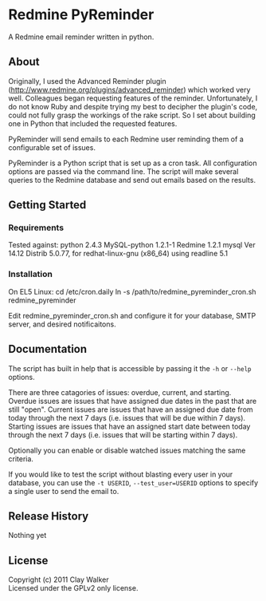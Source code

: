 # Redmine PyReminder

A Redmine email reminder written in python.

## About
Originally, I used the Advanced Reminder plugin
(http://www.redmine.org/plugins/advanced_reminder) which worked very well.
Colleagues began requesting features of the reminder. Unfortunately, I do not
know Ruby and despite trying my best to decipher the plugin's code, could not
fully grasp the workings of the rake script. So I set about building one in
Python that included the requested features.

PyReminder will send emails to each Redmine user reminding them of a
configurable set of issues.

PyReminder is a Python script that is set up as a cron task. All configuration
options are passed via the command line. The script will make several queries
to the Redmine database and send out emails based on the results.

## Getting Started
### Requirements
Tested against:
python 2.4.3
MySQL-python 1.2.1-1
Redmine 1.2.1
mysql Ver 14.12 Distrib 5.0.77, for redhat-linux-gnu (x86_64) using readline 5.1

### Installation
On EL5 Linux:
cd /etc/cron.daily
ln -s /path/to/redmine_pyreminder_cron.sh redmine_pyreminder

Edit redmine_pyreminder_cron.sh and configure it for your database,
SMTP server, and desired notificaitons.

## Documentation
The script has built in help that is accessible by passing it the ``-h`` or ``--help`` 
options.

There are three catagories of issues: overdue, current, and starting.
Overdue issues are issues that have assigned due dates in the past that are
still "open".
Current issues are issues that have an assigned due date from today through the
next 7 days (i.e. issues that will be due within 7 days).
Starting issues are issues that have an assigned start date between today
through the next 7 days (i.e. issues that will be starting within 7 days).

Optionally you can enable or disable watched issues matching the same criteria.

If you would like to test the script without blasting every user in your
database, you can use the ``-t USERID``, ``--test_user=USERID`` options to specify a
single user to send the email to.

## Release History
Nothing yet

## License
Copyright (c) 2011 Clay Walker  
Licensed under the GPLv2 only license.

